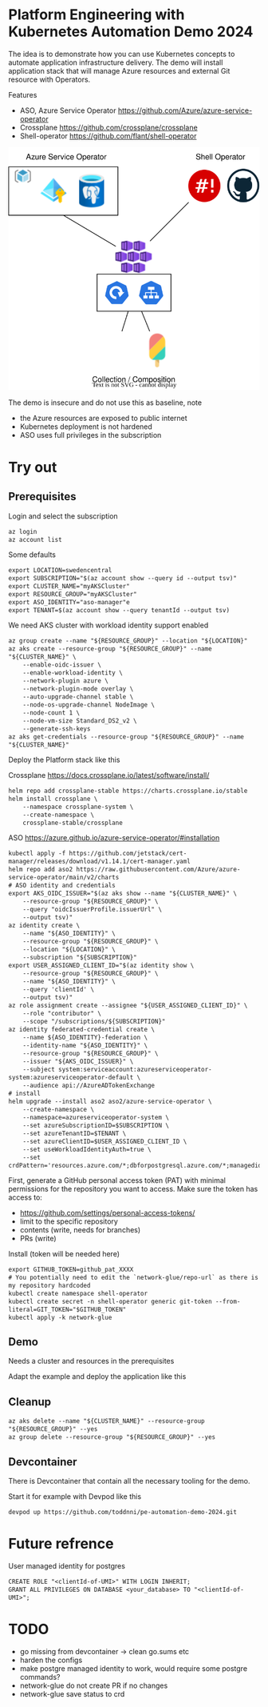 Platform Engineering with Kubernetes Automation Demo 2024
=============================================

The idea is to demonstrate how you can use Kubernetes concepts to automate application infrastructure delivery.
The demo will install application stack that will manage Azure resources and external Git resource with Operators.

Features

- ASO, Azure Service Operator https://github.com/Azure/azure-service-operator
- Crossplane https://github.com/crossplane/crossplane
- Shell-operator https://github.com/flant/shell-operator

![Diagram that show the resource structure](overview.drawio.svg)


The demo is insecure and do not use this as baseline, note

- the Azure resources are exposed to public internet
- Kubernetes deployment is not hardened
- ASO uses full privileges in the subscription

Try out
======

Prerequisites
-------

Login and select the subscription

    az login
    az account list

Some defaults

    export LOCATION=swedencentral
    export SUBSCRIPTION="$(az account show --query id --output tsv)"
    export CLUSTER_NAME="myAKSCluster"
    export RESOURCE_GROUP="myAKSCluster"
    export ASO_IDENTITY="aso-manager"e
    export TENANT=$(az account show --query tenantId --output tsv)

We need AKS cluster with workload identity support enabled

    az group create --name "${RESOURCE_GROUP}" --location "${LOCATION}"
    az aks create --resource-group "${RESOURCE_GROUP}" --name "${CLUSTER_NAME}" \
        --enable-oidc-issuer \
        --enable-workload-identity \
        --network-plugin azure \
        --network-plugin-mode overlay \
        --auto-upgrade-channel stable \
        --node-os-upgrade-channel NodeImage \
        --node-count 1 \
        --node-vm-size Standard_DS2_v2 \
        --generate-ssh-keys
    az aks get-credentials --resource-group "${RESOURCE_GROUP}" --name "${CLUSTER_NAME}"

Deploy the Platform stack like this

Crossplane https://docs.crossplane.io/latest/software/install/

    helm repo add crossplane-stable https://charts.crossplane.io/stable
    helm install crossplane \
        --namespace crossplane-system \
        --create-namespace \
        crossplane-stable/crossplane 

ASO https://azure.github.io/azure-service-operator/#installation

    kubectl apply -f https://github.com/jetstack/cert-manager/releases/download/v1.14.1/cert-manager.yaml
    helm repo add aso2 https://raw.githubusercontent.com/Azure/azure-service-operator/main/v2/charts
    # ASO identity and credentials
    export AKS_OIDC_ISSUER="$(az aks show --name "${CLUSTER_NAME}" \
        --resource-group "${RESOURCE_GROUP}" \
        --query "oidcIssuerProfile.issuerUrl" \
        --output tsv)"
    az identity create \
        --name "${ASO_IDENTITY}" \
        --resource-group "${RESOURCE_GROUP}" \
        --location "${LOCATION}" \
        --subscription "${SUBSCRIPTION}"
    export USER_ASSIGNED_CLIENT_ID="$(az identity show \
        --resource-group "${RESOURCE_GROUP}" \
        --name "${ASO_IDENTITY}" \
        --query 'clientId' \
        --output tsv)"
    az role assignment create --assignee "${USER_ASSIGNED_CLIENT_ID}" \
        --role "contributor" \
        --scope "/subscriptions/${SUBSCRIPTION}"
    az identity federated-credential create \
        --name ${ASO_IDENTITY}-federation \
        --identity-name "${ASO_IDENTITY}" \
        --resource-group "${RESOURCE_GROUP}" \
        --issuer "${AKS_OIDC_ISSUER}" \
        --subject system:serviceaccount:azureserviceoperator-system:azureserviceoperator-default \
        --audience api://AzureADTokenExchange
    # install
    helm upgrade --install aso2 aso2/azure-service-operator \
        --create-namespace \
        --namespace=azureserviceoperator-system \
        --set azureSubscriptionID=$SUBSCRIPTION \
        --set azureTenantID=$TENANT \
        --set azureClientID=$USER_ASSIGNED_CLIENT_ID \
        --set useWorkloadIdentityAuth=true \
        --set crdPattern='resources.azure.com/*;dbforpostgresql.azure.com/*;managedidentity.azure.com/*;documentdb.azure.com/*'

First, generate a GitHub personal access token (PAT) with minimal permissions for the repository you want to access. Make sure the token has access to:

- https://github.com/settings/personal-access-tokens/
- limit to the specific repository
- contents (write, needs for branches)
- PRs (write)

Install (token will be needed here)

    export GITHUB_TOKEN=github_pat_XXXX
    # You potentially need to edit the `network-glue/repo-url` as there is my repository hardcoded
    kubectl create namespace shell-operator
    kubectl create secret -n shell-operator generic git-token --from-literal=GIT_TOKEN="$GITHUB_TOKEN"
    kubectl apply -k network-glue

Demo
----

Needs a cluster and resources in the prerequisites




Adapt the example and deploy the application like this

Cleanup
------

    az aks delete --name "${CLUSTER_NAME}" --resource-group "${RESOURCE_GROUP}" --yes
    az group delete --resource-group "${RESOURCE_GROUP}" --yes

Devcontainer
------

There is Devcontainer that contain all the necessary tooling for the demo.

Start it for example with Devpod like this

    devpod up https://github.com/toddnni/pe-automation-demo-2024.git

Future refrence
=====

User managed identity for postgres

    CREATE ROLE "<clientId-of-UMI>" WITH LOGIN INHERIT;
    GRANT ALL PRIVILEGES ON DATABASE <your_database> TO "<clientId-of-UMI>";

TODO
====

- go missing from devcontainer -> clean go.sums etc
- harden the configs
- make postgre managed identity to work, would require some postgre commands?
- network-glue do not create PR if no changes
- network-glue save status to crd
